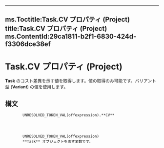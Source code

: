 

---
ms.Toctitle:Task.CV プロパティ (Project)
title:Task.CV プロパティ (Project)
ms.ContentId:29ca1811-b2f1-6830-424d-f3306dce38ef
---
# Task.CV プロパティ (Project)




**Task** のコスト差異を示す値を取得します。値の取得のみ可能です。バリアント型 (**Variant**) の値を使用します。

## 構文

            UNRESOLVED_TOKEN_VAL(offexpression).**CV**




            UNRESOLVED_TOKEN_VAL(offexpression)
            **Task** オブジェクトを表す変数です。




